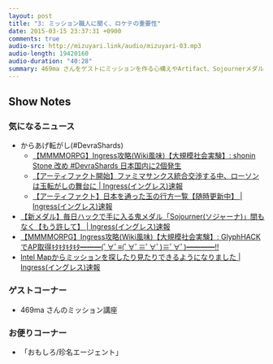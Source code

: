 ```yaml
---
layout: post
title: "3: ミッション職人に聞く、ロケテの重要性"
date: 2015-03-15 23:37:31 +0900
comments: true
audio-src: http://mizuyari.link/audio/mizuyari-03.mp3
audio-length: 19420160
audio-duration: "40:28"
summary: 469ma さんをゲストにミッションを作る心構えやArtifact、Sojournerメダルについて話しました
---
```


## Show Notes

### 気になるニュース
- からあげ転がし(#DevraShards)
  - [【MMMMORPG】Ingress攻略(Wiki風味)【大規模社会実験】: shonin Stone 改め #DevraShards﻿ 日本国内に2個発生](http://ingressjp.blogspot.jp/2015/03/shonin-stone-devrashards-2.html)
  - [【アーティファクト開始】ファミマサンクス統合交渉する中、ローソンは玉転がしの舞台に | Ingress(イングレス)速報](http://ingressblog.jp/24033957/)
  - [【アーティファクト】日本を通った玉の行方一覧【随時更新中】 | Ingress(イングレス)速報](http://ingressblog.jp/24494876/)
- [【新メダル】毎日ハックで手に入る鬼メダル「Sojourner(ソジャーナ)」間もなく【もう許して】 | Ingress(イングレス)速報](http://ingressblog.jp/24029810/)
- [【MMMMORPG】Ingress攻略(Wiki風味)【大規模社会実験】: GlyphHACKでAP取得ｷﾀｷﾀｷﾀｷﾀ━━━(ﾟ∀ﾟ≡(ﾟ∀ﾟ≡ﾟ∀ﾟ)≡ﾟ∀ﾟ)━━━━!!](http://ingressjp.blogspot.jp/2015/03/glyphhackap.html)
- [Intel Mapからミッションを探したり見たりできるようになりました | Ingress(イングレス)速報](http://ingressblog.jp/24576341/)

### ゲストコーナー
- 469ma さんのミッション講座


### お便りコーナー
- 「おもしろ/珍名エージェント」

